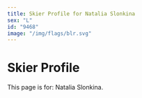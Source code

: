 ```yaml
---
title: Skier Profile for Natalia Slonkina
sex: "L"
id: "9468"
image: "/img/flags/blr.svg" 
---
```


# Skier Profile

This page is for: Natalia Slonkina.
    